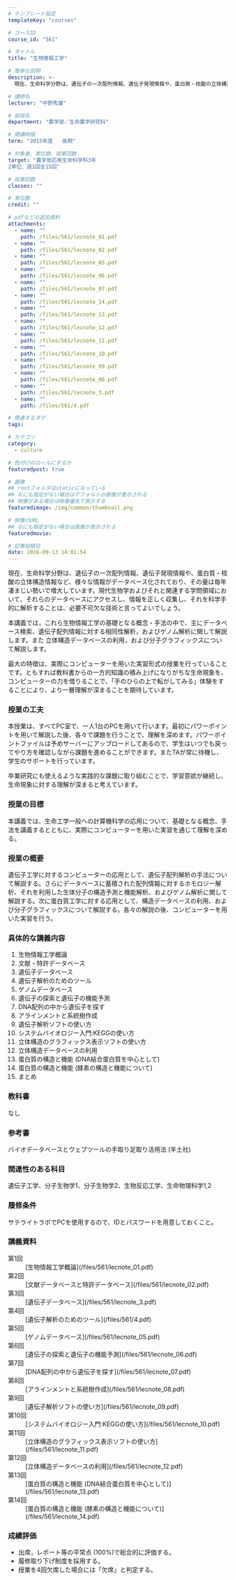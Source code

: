 ```yaml
---
# テンプレート指定
templateKey: "courses"

# コースID
course_id: "561"

# タイトル
title: "生物情報工学"

# 簡単な説明
description: >-
  現在、生命科学分野は、遺伝子の一次配列情報、遺伝子発現情報や、蛋白質・核酸の立体構造情報など、様々な情報がデータベース化されており、その量は毎年凄まじい勢いで増大しています。現代生物学およびそれと関連...

# 講師名
lecturer: "中野秀雄"

# 部局名
department: "農学部／生命農学研究科"

# 開講時限
term: "2015年度	後期"

# 対象者、単位数、授業回数
target: "農学部応用生命科学科3年
2単位、週1回全15回"

# 授業回数
classes: ""

# 単位数
credit: ""

# pdfなどの追加資料
attachments: 
  - name: "" 
    path: /files/561/lecnote_01.pdf
  - name: "" 
    path: /files/561/lecnote_02.pdf
  - name: "" 
    path: /files/561/lecnote_05.pdf
  - name: "" 
    path: /files/561/lecnote_06.pdf
  - name: "" 
    path: /files/561/lecnote_07.pdf
  - name: "" 
    path: /files/561/lecnote_14.pdf
  - name: "" 
    path: /files/561/lecnote_13.pdf
  - name: "" 
    path: /files/561/lecnote_12.pdf
  - name: "" 
    path: /files/561/lecnote_11.pdf
  - name: "" 
    path: /files/561/lecnote_10.pdf
  - name: "" 
    path: /files/561/lecnote_09.pdf
  - name: "" 
    path: /files/561/lecnote_08.pdf
  - name: "" 
    path: /files/561/lecnote_3.pdf
  - name: "" 
    path: /files/561/4.pdf

# 関連するタグ
tags:

# カテゴリ
category:
  - culture

# 色付けのロールにするか
featuredpost: true

# 画像
## rootフォルダはstaticになっている
## なにも指定がない場合はデフォルトの画像が表示される
## 映像がある場合は映像優先で表示する
featuredimage: /img/common/thumbnail.png

# 映像のURL
## なにも指定がない場合は画像が表示される
featuredmovie: 

# 記事投稿日
date: 2016-09-13 14:01:54
---
```


現在、生命科学分野は、遺伝子の一次配列情報、遺伝子発現情報や、蛋白質・核酸の立体構造情報など、様々な情報がデータベース化されており、その量は毎年凄まじい勢いで増大しています。現代生物学およびそれと関連する学問領域において、それらのデータベースにアクセスし、情報を正しく収集し、それを科学手的に解析することは、必要不可欠な技術と言ってよいでしょう。

本講義では，これら生物情報工学の基礎となる概念・手法の中で、主にデータベース検索、遺伝子配列情報に対する相同性解析，およびゲノム解析に関して解説します。また 立体構造データベースの利用，および分子グラフィックスについて解説します。

最大の特徴は、実際にコンピューターを用いた実習形式の授業を行っていることです。ともすれば教科書からの一方的知識の積み上げになりがちな生命現象を、コンピューターの力を借りることで、「手のひらの上で転がしてみる」体験をすることにより、より一層理解が深まることを期待しています。


### 授業の工夫

本授業は、すべてPC室で、一人1台のPCを用いて行います。最初にパワーポイントを用いて解説した後、各々で課題を行うことで、理解を深めます。パワーポイントファイルは予めサーバーにアップロードしてあるので、学生はいつでも戻ってやり方を確認しながら課題を進めることができます。またTAが常に待機し、学生のサポートを行っています。

卒業研究にも使えるような実践的な課題に取り組むことで、学習意欲が継続し、生命現象に対する理解が深まると考えています。





### 授業の目標

本講義では、生命工学一般への計算機科学の応用について、基礎となる概念、手法を講義するとともに、実際にコンピューターを用いた実習を通じて理解を深める。

### 授業の概要

遺伝子工学に対するコンピューターの応用として、遺伝子配列解析の手法について解説する。さらにデータベースに蓄積された配列情報に対するホモロジー解析、それを利用した生体分子の構造予測と機能解析、およびゲノム解析に関して解説する。次に蛋白質工学に対する応用として、構造データベースの利用、および分子グラフィックスについて解説する。各々の解説の後、コンピューターを用いた実習を行う。

### 具体的な講義内容

1. 生物情報工学概論
2. 文献・特許データベース
3. 遺伝子データベース
4. 遺伝子解析のためのツール
5. ゲノムデータベース
6. 遺伝子の探索と遺伝子の機能予測
7. DNA配列の中から遺伝子を探す
8. アラインメントと系統樹作成
9. 遺伝子解析ソフトの使い方
10. システムバイオロジー入門:KEGGの使い方
11. 立体構造のグラフィックス表示ソフトの使い方
12. 立体構造データベースの利用
13. 蛋白質の構造と機能 (DNA結合蛋白質を中心として)
14. 蛋白質の構造と機能 (酵素の構造と機能について)
15. まとめ

### 教科書

なし

### 参考書

バイオデータベースとウェブツールの手取り足取り活用法 (羊土社)

### 関連性のある科目

遺伝子工学、分子生物学1、分子生物学2、生物反応工学、生命物理科学1,2

### 履修条件

サテライトラボでPCを使用するので、IDとパスワードを用意しておくこと。





### 講義資料

<dl>
<dt>
第1回
</dt>

<dd>
[生物情報工学概論](/files/561/lecnote_01.pdf) 
</dd>

<dt>
第2回
</dt>

<dd>
[文献データベースと特許データベース](/files/561/lecnote_02.pdf) 
</dd>

<dt>
第3回
</dt>

<dd>
[遺伝子データベース](/files/561/lecnote_3.pdf) 
</dd>

<dt>
第4回
</dt>

<dd>
[遺伝子解析のためのツール](/files/561/4.pdf) 
</dd>

<dt>
第5回
</dt>

<dd>
[ゲノムデータベース](/files/561/lecnote_05.pdf) 
</dd>

<dt>
第6回
</dt>

<dd>
[遺伝子の探索と遺伝子の機能予測](/files/561/lecnote_06.pdf) 
</dd>

<dt>
第7回
</dt>

<dd>
[DNA配列の中から遺伝子を探す](/files/561/lecnote_07.pdf) 
</dd>

<dt>
第8回
</dt>

<dd>
[アラインメントと系統樹作成](/files/561/lecnote_08.pdf) 
</dd>

<dt>
第9回
</dt>

<dd>
[遺伝子解析ソフトの使い方](/files/561/lecnote_09.pdf) 
</dd>

<dt>
第10回
</dt>

<dd>
[システムバイオロジー入門:KEGGの使い方](/files/561/lecnote_10.pdf) 
</dd>

<dt>
第11回
</dt>

<dd>
[立体構造のグラフィックス表示ソフトの使い方](/files/561/lecnote_11.pdf) 
</dd>

<dt>
第12回
</dt>

<dd>
[立体構造データベースの利用](/files/561/lecnote_12.pdf) 
</dd>

<dt>
第13回
</dt>

<dd>
[蛋白質の構造と機能 (DNA結合蛋白質を中心として)](/files/561/lecnote_13.pdf) 
</dd>

<dt>
第14回
</dt>

<dd>
[蛋白質の構造と機能 (酵素の構造と機能について)](/files/561/lecnote_14.pdf) 
</dd>
</dl>





### 成績評価

* 出席，レポート等の平常点 (100%)で総合的に評価する。
* 履修取り下げ制度を採用する。
* 授業を4回欠席した場合には「欠席」と判定する。


